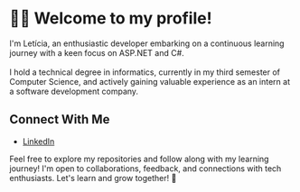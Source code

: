 # 👩‍💻 Welcome to my profile!

I'm Letícia, an enthusiastic developer embarking on a continuous learning journey with a keen focus on ASP.NET and C#. </br></br>I hold a technical degree in informatics, currently in my third semester of Computer Science, and actively gaining valuable experience as an intern at a software development company.

## Connect With Me

- [LinkedIn](https://www.linkedin.com/in/leticiatakenaka)

Feel free to explore my repositories and follow along with my learning journey! I'm open to collaborations, feedback, and connections with tech enthusiasts. Let's learn and grow together! 🚀
